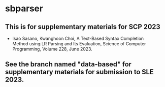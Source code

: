 # sbparser

## This is for supplementary materials for SCP 2023
 - Isao Sasano, Kwanghoon Choi, A Text-Based Syntax Completion Method using LR Parsing and Its Evaluation, Science of Computer Programming, Volume 228, June 2023. 


## See the branch named "data-based" for supplementary materials for submission to SLE 2023.

